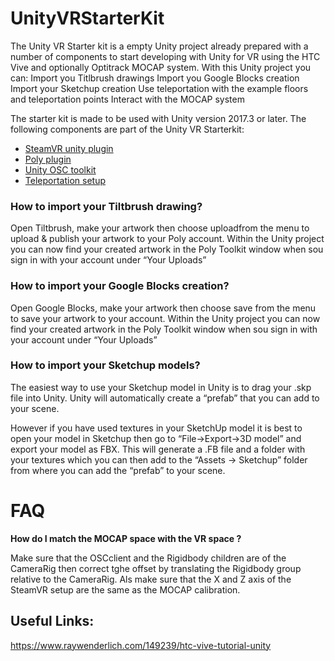 # UnityVRStarterKit

The Unity VR Starter kit is a empty Unity project already prepared with a number of components to start developing with Unity for VR using the HTC Vive and optionally Optitrack MOCAP system. With this Unity project you can:
Import you Titlbrush drawings
Import you Google Blocks creation
Import your Sketchup creation
Use teleportation with the example floors and teleportation points
Interact with the MOCAP system

The starter kit is made to be used with Unity version 2017.3 or later.
The following components are part of the Unity VR Starterkit:

* [SteamVR unity plugin](https://assetstore.unity.com/packages/templates/systems/steamvr-plugin-32647)
* [Poly plugin](https://developers.google.com/poly/develop/unity)
* [Unity OSC toolkit](https://github.com/hku-ect/UnityOSCToolkit)
* [Teleportation setup](https://unity3d.college/2017/05/16/steamvr-locomotion-teleportation-movement/)

### How to import your Tiltbrush drawing?
Open Tiltbrush, make your artwork then choose uploadfrom the menu to upload & publish your artwork to your Poly account. Within the Unity project you can now find your created artwork in the Poly Toolkit window when sou sign in with your account under “Your Uploads”

### How to import your Google Blocks creation?
Open Google Blocks, make your artwork then choose save from the menu to save your artwork to your account. Within the Unity project you can now find your created artwork in the Poly Toolkit window when sou sign in with your account under “Your Uploads”

### How to import your Sketchup models?
The easiest way to use your Sketchup model in Unity is to drag your .skp file into Unity. Unity will automatically create a “prefab” that you can add to your scene.

However if you have used textures in your SketchUp model it is best to open your model in Sketchup then go to “File->Export->3D model” and export your model as FBX. 
This will generate a .FB file and a folder with your textures which you can then add to the “Assets -> Sketchup” folder from where you can add the “prefab” to your scene.


# FAQ

**How do I match the MOCAP space with the VR space ?**

Make sure that the OSCclient and the Rigidbody children are of the CameraRig then correct tghe offset by translating the Rigidbody group relative to the CameraRig. Als make sure that the X and Z axis of the SteamVR setup are the same as the MOCAP calibration.


## Useful Links:
https://www.raywenderlich.com/149239/htc-vive-tutorial-unity
